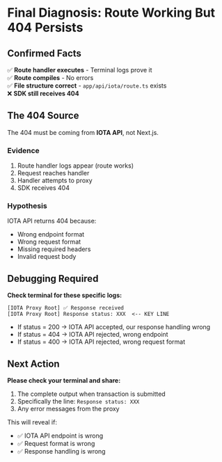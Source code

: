 # Final Diagnosis: Route Working But 404 Persists

## Confirmed Facts

✅ **Route handler executes** - Terminal logs prove it  
✅ **Route compiles** - No errors  
✅ **File structure correct** - `app/api/iota/route.ts` exists  
❌ **SDK still receives 404**

## The 404 Source

The 404 must be coming from **IOTA API**, not Next.js.

### Evidence
1. Route handler logs appear (route works)
2. Request reaches handler
3. Handler attempts to proxy
4. SDK receives 404

### Hypothesis
IOTA API returns 404 because:
- Wrong endpoint format
- Wrong request format  
- Missing required headers
- Invalid request body

## Debugging Required

**Check terminal for these specific logs:**
```
[IOTA Proxy Root] ✅ Response received
[IOTA Proxy Root] Response status: XXX  <-- KEY LINE
```

- If status = 200 → IOTA API accepted, our response handling wrong
- If status = 404 → IOTA API rejected, wrong endpoint  
- If status = 400 → IOTA API rejected, wrong request format

## Next Action

**Please check your terminal and share:**
1. The complete output when transaction is submitted
2. Specifically the line: `Response status: XXX`
3. Any error messages from the proxy

This will reveal if:
- ✅ IOTA API endpoint is wrong
- ✅ Request format is wrong
- ✅ Response handling is wrong

